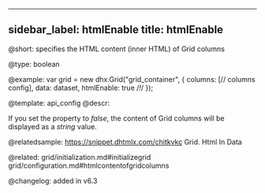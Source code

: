 
---
sidebar_label: htmlEnable
title: htmlEnable
---          

@short: specifies the HTML content (inner HTML) of Grid columns



@type: boolean

@example: 
var grid = new dhx.Grid("grid_container", {
    columns: [// columns config],
    data: dataset,
    htmlEnable: true /*!*/
});

@template:	api_config
@descr: 

If you set the property to *false*, the content of Grid columns will be displayed as a *string* value.

@relatedsample: https://snippet.dhtmlx.com/chitkvkc	Grid. Html In Data

@related: grid/initialization.md#initializegrid
grid/configuration.md#htmlcontentofgridcolumns

@changelog: added in v6.3